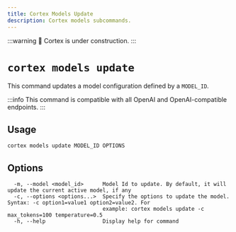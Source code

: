 ```yaml
---
title: Cortex Models Update
description: Cortex models subcommands.
---
```


:::warning
🚧 Cortex is under construction.
:::

# `cortex models update`

This command updates a model configuration defined by a `MODEL_ID`.

:::info
This command is compatible with all OpenAI and OpenAI-compatible endpoints.
:::

## Usage

```bash
cortex models update MODEL_ID OPTIONS
```

## Options

```
  -m, --model <model_id>      Model Id to update. By default, it will update the current active model, if any
  -c, --options <options...>  Specify the options to update the model. Syntax: -c option1=value1 option2=value2. For
                              example: cortex models update -c max_tokens=100 temperature=0.5
  -h, --help                  Display help for command
```
